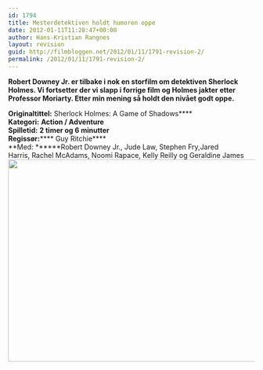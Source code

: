 ```yaml
---
id: 1794
title: Mesterdetektiven holdt humoren oppe
date: 2012-01-11T11:28:47+00:00
author: Hans-Kristian Rangnes
layout: revision
guid: http://filmbloggen.net/2012/01/11/1791-revision-2/
permalink: /2012/01/11/1791-revision-2/
---
```

**Robert Downey Jr. er tilbake i nok en storfilm om detektiven Sherlock Holmes. Vi fortsetter der vi slapp i forrige film og Holmes jakter etter Professor Moriarty. Etter min mening så holdt den nivået godt oppe.**<!--more-->

  
**Originaltittel:** Sherlock Holmes: A Game of Shadows****  
**Kategori:** ****Action / Adventure****  
**Spilletid:** ****2 timer og 6 minutter****  
**Regissør:****** Guy Ritchie****  
**Med: ******Robert Downey Jr., Jude Law, Stephen Fry,Jared Harris, Rachel McAdams, Noomi Rapace, Kelly Reilly og Geraldine James  
<a href="http://filmbloggen.net/?attachment_id=1792" rel="attachment wp-att-1792"><img class="alignnone size-large wp-image-1792" src="http://filmbloggen.net/wp-content/uploads//2012/01/afqlyiu6-620x412.jpg" alt="" width="620" height="412" /></a>